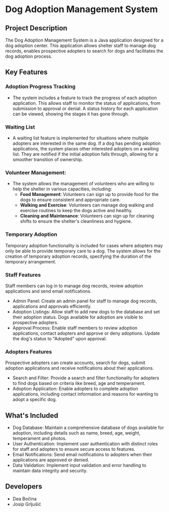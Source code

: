 # Dog Adoption Management System
## Project Description
The Dog Adoption Management System is a Java application designed for a dog adoption center. This application allows shelter staff to manage dog records, enables prospective adopters to search for dogs and facilitates the dog adoption process.

## Key Features

### Adoption Progress Tracking
- The system includes a feature to track the progress of each adoption application. This allows staff to monitor the status of applications, from submission to approval or denial. A status history for each application can be viewed, showing the stages it has gone through.

### Waiting List
- A waiting list feature is implemented for situations where multiple adopters are interested in the same dog. If a dog has pending adoption applications, the system places other interested adopters on a waiting list. They are notified if the initial adoption falls through, allowing for a smoother transition of ownership.

### Volunteer Management: 
- The system allows the management of volunteers who are willing to help the shelter in various capacities, including:
  - **Food Management**: Volunteers can sign up to provide food for the dogs to ensure consistent and appropriate care.
  - **Walking and Exercise**: Volunteers can manage dog walking and exercise routines to keep the dogs active and healthy.
  - **Cleaning and Maintenance**: Volunteers can sign up for cleaning shifts to ensure the shelter's cleanliness and hygiene.

### Temporary Adoption
Temporary adoption functionality is included for cases where adopters may only be able to provide temporary care to a dog. The system allows for the creation of temporary adoption records, specifying the duration of the temporary arrangement.

### Staff Features
Staff members can log in to manage dog records, review adoption applications and send email notifications.
- Admin Panel: Create an admin panel for staff to manage dog records, applications and approvals efficiently.
- Adoption Listings: Allow staff to add new dogs to the database and set their adoption status. Dogs available for adoption are visible to prospective adopters.
- Approval Process: Enable staff members to review adoption applications, contact adopters and approve or deny adoptions. Update the dog's status to "Adopted" upon approval.

### Adopters Features
Prospective adopters can create accounts, search for dogs, submit adoption applications and receive notifications about their applications.
- Search and Filter: Provide a search and filter functionality for adopters to find dogs based on criteria like breed, age and temperament.
- Adoption Application: Enable adopters to complete adoption applications, including contact information and reasons for wanting to adopt a specific dog.

## What's Included
- Dog Database: Maintain a comprehensive database of dogs available for adoption, including details such as name, breed, age, weight, temperament and photos.
- User Authentication: Implement user authentication with distinct roles for staff and adopters to ensure secure access to features.
- Email Notifications: Send email notifications to adopters when their applications are approved or denied.
- Data Validation: Implement input validation and error handling to maintain data integrity and security.

## Developers
- Dea Bočina
- Josip Grljušić
